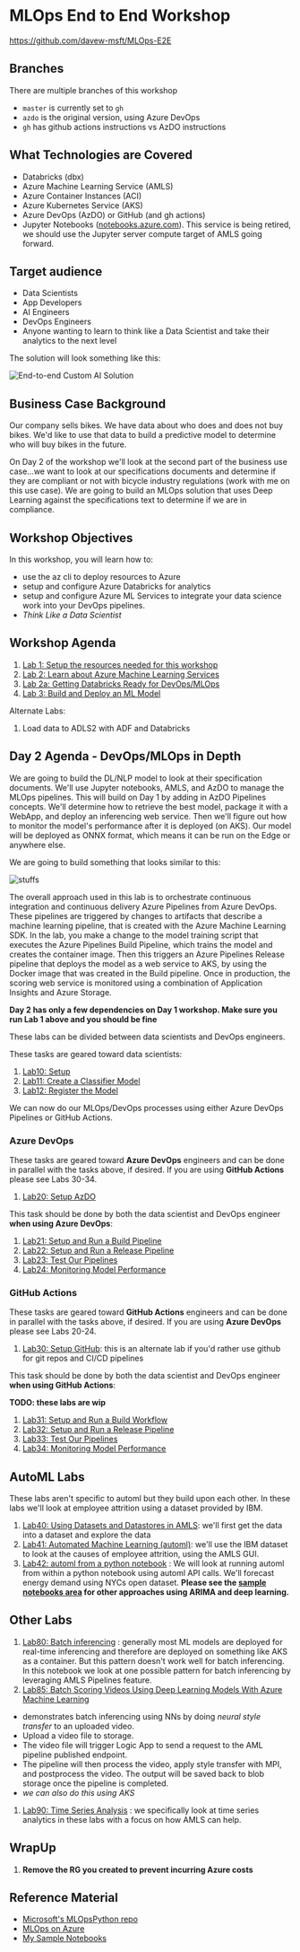 # MLOps End to End Workshop

https://github.com/davew-msft/MLOps-E2E

## Branches

There are multiple branches of this workshop

* `master` is currently set to `gh`
* `azdo` is the original version, using Azure DevOps
* `gh` has github actions instructions vs AzDO instructions


## What Technologies are Covered

* Databricks (dbx)
* Azure Machine Learning Service (AMLS)
* Azure Container Instances (ACI)
* Azure Kubernetes Service (AKS)
* Azure DevOps (AzDO) or GitHub (and gh actions)
* Jupyter Notebooks ([notebooks.azure.com](https://notebooks.azure.com)).  This service is being retired, we should use the Jupyter server compute target of AMLS going forward.  

## Target audience

-   Data Scientists
-   App Developers
-   AI Engineers
-   DevOps Engineers 
-   Anyone wanting to learn to think like a Data Scientist and take their analytics to the next level

The solution will look something like this:  

![End-to-end Custom AI Solution](images/e2e.png)

## Business Case Background

Our company sells bikes.  We have data about who does and does not buy bikes.  We'd like to use that data to build a predictive model to determine who will buy bikes in the future.  

On Day 2 of the workshop we'll look at the second part of the business use case...we want to look at our specifications documents and determine if they are compliant or not with bicycle industry regulations (work with me on this use case).  We are going to build an MLOps solution that uses Deep Learning against the specifications text to determine if we are in compliance.  

## Workshop Objectives

In this workshop, you will learn how to:

* use the az cli to deploy resources to Azure
* setup and configure Azure Databricks for analytics
* setup and configure Azure ML Services to integrate your data science work into your DevOps pipelines.  
* *Think Like a Data Scientist*


## Workshop Agenda

1. [Lab 1:  Setup the resources needed for this workshop](Lab1/README.md)
1. [Lab 2:  Learn about Azure Machine Learning Services](Lab2/README.md)
1. [Lab 2a: Getting Databricks Ready for DevOps/MLOps](Lab2a/README.md)
1. [Lab 3:  Build and Deploy an ML Model](Lab3/README.md)  

Alternate Labs:  

1. Load data to ADLS2 with ADF and Databricks



## Day 2 Agenda - DevOps/MLOps in Depth

We are going to build the DL/NLP model to look at their specification documents.  We'll use Jupyter notebooks, AMLS, and AzDO to manage the MLOps pipelines.  This will build on Day 1 by adding in AzDO Pipelines concepts.  We'll determine how to retrieve the best model, package it with a WebApp, and deploy an inferencing web service.  Then we'll figure out how to monitor the model's performance after it is deployed (on AKS).  Our model will be deployed as ONNX format, which means it can be run on the Edge or anywhere else.  

We are going to build something that looks similar to this:  

![stuffs](images/architecture-overview.png 'Solution Architecture')

The overall approach used in this lab is to orchestrate continuous integration and continuous delivery Azure Pipelines from Azure DevOps. These pipelines are triggered by changes to artifacts that describe a machine learning pipeline, that is created with the Azure Machine Learning SDK. In the lab, you make a change to the model training script that executes the Azure Pipelines Build Pipeline, which trains the model and creates the container image. Then this triggers an Azure Pipelines Release pipeline that deploys the model as a web service to AKS, by using the Docker image that was created in the Build pipeline. Once in production, the scoring web service is monitored using a combination of Application Insights and Azure Storage.

**Day 2 has only a few dependencies on Day 1 workshop.  Make sure you run Lab 1 above and you should be fine**

These labs can be divided between data scientists and DevOps engineers.  


These tasks are geared toward data scientists:  

1. [Lab10:  Setup](Lab10/README.md)
1. [Lab11:  Create a Classifier Model](Lab11/README.md)
1. [Lab12:  Register the Model](Lab12/README.md)

We can now do our MLOps/DevOps processes using either Azure DevOps Pipelines or GitHub Actions.  

### Azure DevOps 

These tasks are geared toward **Azure DevOps** engineers and can be done in parallel with the tasks above, if desired.  If you are using **GitHub Actions** please see Labs 30-34.  

1. [Lab20:  Setup AzDO](./Lab20/README.md)

This task should be done by both the data scientist and DevOps engineer **when using Azure DevOps**:  

1. [Lab21:  Setup and Run a Build Pipeline](Lab21/README.md)
1. [Lab22:  Setup and Run a Release Pipeline](Lab22/README.md)
1. [Lab23:  Test Our Pipelines](Lab23/README.md)
1. [Lab24:  Monitoring Model Performance](Lab24/README.md)

### GitHub Actions

These tasks are geared toward **GitHub Actions** engineers and can be done in parallel with the tasks above, if desired.  If you are using **Azure DevOps** please see Labs 20-24.  

1. [Lab30: Setup GitHub](./Lab20/README-gh.md):  this is an alternate lab if you'd rather use github for git repos and CI/CD pipelines

This task should be done by both the data scientist and DevOps engineer **when using GitHub Actions**:  

**TODO:  these labs are wip**

1. [Lab31:  Setup and Run a Build Workflow](./Lab21/README-gh.md)
1. [Lab32:  Setup and Run a Release Pipeline](Lab22/README-gh.md)
1. [Lab33:  Test Our Pipelines](Lab23/README-gh.md)
1. [Lab34:  Monitoring Model Performance](Lab24/README-gh.md)

## AutoML Labs

These labs aren't specific to automl but they build upon each other.  In these labs we'll look at employee attrition using a dataset provided by IBM.  

1. [Lab40: Using Datasets and Datastores in AMLS](./Lab40/README.md):  we'll first get the data into a dataset and explore the data
1. [Lab41: Automated Machine Learning (automl)](./Lab41/README.md):  we'll use the IBM dataset to look at the causes of employee attrition, using the AMLS GUI.  
1. [Lab42: automl from a python notebook](./samples/automl-forecast-model.ipynb) :  We will look at running automl from within a python notebook using automl API calls.  We'll forecast energy demand using NYCs open dataset.  **Please see the [sample notebooks area](./samples/README.md) for other approaches using ARIMA and deep learning.**

## Other Labs

1. [Lab80: Batch inferencing](./samples/batch-inferencing.ipynb) :  generally most ML models are deployed for real-time inferencing and therefore are deployed on something like AKS as a container.  But this pattern doesn't work well for batch inferencing.  In this notebook we look at one possible pattern for batch inferencing by leveraging AMLS Pipelines feature. 
1. [Lab85: Batch Scoring Videos Using Deep Learning Models With Azure Machine Learning](./Lab85/README.md) 
  * demonstrates batch inferencing using NNs by doing _neural style transfer_ to an uploaded video.  
  * Upload a video file to storage.
  * The video file will trigger Logic App to send a request to the AML pipeline published endpoint.
  * The pipeline will then process the video, apply style transfer with MPI, and postprocess the video.
The output will be saved back to blob storage once the pipeline is completed.
  * _we can also do this using AKS_

1. [Lab90: Time Series Analysis](./Lab90/README.md) :  we specifically look at time series analytics in these labs with a focus on how AMLS can help.  

## WrapUp

1. **Remove the RG you created to prevent incurring Azure costs**


## Reference Material

* [Microsoft's MLOpsPython repo](https://github.com/microsoft/MLOpsPython)
* [MLOps on Azure](https://github.com/microsoft/MLOps)
* [My Sample Notebooks](./samples/README.md)


